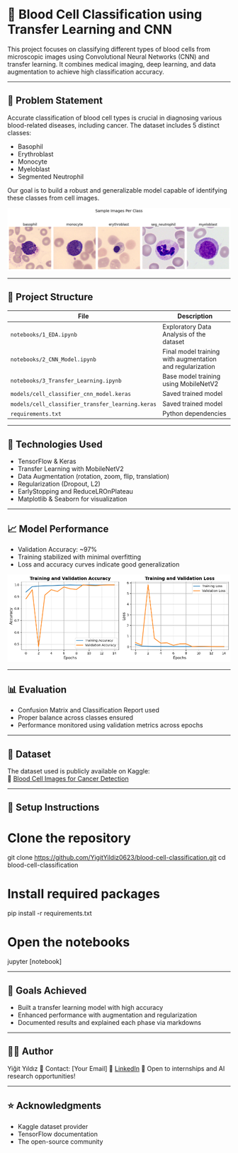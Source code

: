 # 🧬 Blood Cell Classification using Transfer Learning and CNN

This project focuses on classifying different types of blood cells from microscopic images using Convolutional Neural Networks (CNN) and transfer learning. It combines medical imaging, deep learning, and data augmentation to achieve high classification accuracy.

---

## 📌 Problem Statement

Accurate classification of blood cell types is crucial in diagnosing various blood-related diseases, including cancer. The dataset includes 5 distinct classes:

- Basophil  
- Erythroblast  
- Monocyte  
- Myeloblast  
- Segmented Neutrophil  

Our goal is to build a robust and generalizable model capable of identifying these classes from cell images.


<p align="center">
  <img src="images/sample_datas.png" alt="Training Results" width="700"/>
</p>


---

## 📁 Project Structure

| File | Description |
|------|-------------|
| `notebooks/1_EDA.ipynb` | Exploratory Data Analysis of the dataset |
| `notebooks/2_CNN_Model.ipynb` | Final model training with augmentation and regularization |
| `notebooks/3_Transfer_Learning.ipynb` | Base model training using MobileNetV2 |
| `models/cell_classifier_cnn_model.keras` | Saved trained model |
| `models/cell_classifier_transfer_learning.keras` | Saved trained model |
| `requirements.txt` | Python dependencies |

---

## 🔧 Technologies Used

- TensorFlow & Keras
- Transfer Learning with MobileNetV2
- Data Augmentation (rotation, zoom, flip, translation)
- Regularization (Dropout, L2)
- EarlyStopping and ReduceLROnPlateau
- Matplotlib & Seaborn for visualization

---

## 📈 Model Performance

- Validation Accuracy: ~97%  
- Training stabilized with minimal overfitting  
- Loss and accuracy curves indicate good generalization  

<p align="center">
  <img src="images/transfer_learning_metrics.png" alt="Training Results" width="700"/>
</p>

---

## 📊 Evaluation

- Confusion Matrix and Classification Report used
- Proper balance across classes ensured
- Performance monitored using validation metrics across epochs

---

## 🔗 Dataset

The dataset used is publicly available on Kaggle:  
📎 [Blood Cell Images for Cancer Detection](https://www.kaggle.com/datasets/sumithsingh/blood-cell-images-for-cancer-detection)

---

## 🚀 Setup Instructions

# Clone the repository
git clone https://github.com/YigitYildiz0623/blood-cell-classification.git
cd blood-cell-classification

# Install required packages
pip install -r requirements.txt

# Open the notebooks
jupyter [notebook]

---

## 🎯 Goals Achieved

- Built a transfer learning model with high accuracy
- Enhanced performance with augmentation and regularization
- Documented results and explained each phase via markdowns

---

## 🙋‍♂️ Author
Yiğit Yıldız
📧 Contact: [Your Email]
🔗 [LinkedIn](https://www.linkedin.com/in/yi%C4%9Fit-y%C4%B1ld%C4%B1z-490ab91b1/)
💼 Open to internships and AI research opportunities!

---

## ⭐ Acknowledgments
- Kaggle dataset provider
- TensorFlow documentation
- The open-source community
